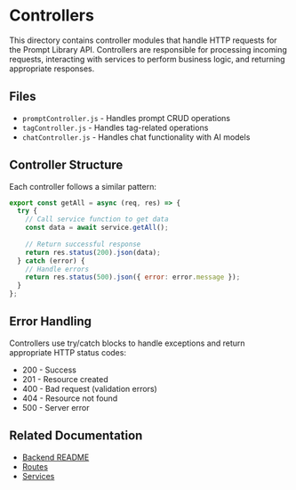 # Controllers

This directory contains controller modules that handle HTTP requests for the Prompt Library API. Controllers are responsible for processing incoming requests, interacting with services to perform business logic, and returning appropriate responses.

## Files

- `promptController.js` - Handles prompt CRUD operations
- `tagController.js` - Handles tag-related operations
- `chatController.js` - Handles chat functionality with AI models

## Controller Structure

Each controller follows a similar pattern:

```javascript
export const getAll = async (req, res) => {
  try {
    // Call service function to get data
    const data = await service.getAll();
    
    // Return successful response
    return res.status(200).json(data);
  } catch (error) {
    // Handle errors
    return res.status(500).json({ error: error.message });
  }
};
```

## Error Handling

Controllers use try/catch blocks to handle exceptions and return appropriate HTTP status codes:

- 200 - Success
- 201 - Resource created
- 400 - Bad request (validation errors)
- 404 - Resource not found
- 500 - Server error

## Related Documentation

- [Backend README](../../README.md)
- [Routes](../routes/README.md)
- [Services](../services/README.md)